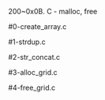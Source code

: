 200~0x0B. C - malloc, free

#0-create_array.c

#1-strdup.c

#2-str_concat.c

#3-alloc_grid.c

#4-free_grid.c
